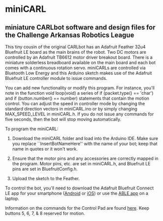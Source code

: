 # miniCARL
## miniature CARLbot software and design files for the Challenge Arkansas Robotics League

This tiny cousin of the original CARLbot has an Adafruit Feather 32u4 Bluefruit LE board as the main brains of the robot. Two DC motors are controlled by an Adafruit TB6612 motor driver breakout board. There is a miniature solderless breadboard available on the main board and each bot comes with a continuous rotation servo. miniCARLs are controlled via Bluetooth Low Energy and this Arduino sketch makes use of the Adafruit Bluefruit LE controller module to issue commands.

You can add new functionality or modify this program. For instance, you'll note in the function void loop(void) a series of if (packet.type() == 'char') and if (button.number() == number) statements that contain the motion control. You can adjust the speed in controller mode by changing the standard direction vectors in miniCARL.ino or by simply changing MAX_SPEED_LEVEL in miniCARL.h. If you do not issue any commands for five seconds, then the bot will stop moving automatically.

To program the miniCARL:
1. Download the miniCARL folder and load into the Arduino IDE. Make sure you replace ``InsertBotNameHere'' with the name of your bot; keep that name in quotes or it won't work.

2. Ensure that the motor pins and any accessories are correctly mapped in the program. Motor pins, etc. are set in miniCARL.h, and Bluefruit LE pins are set in BluefruitConfig.h.

3. Upload the sketch to the Feather.

To control the bot, you'll need to download the Adafruit Bluefruit Connect LE app for your smartphone ([Android](https://play.google.com/store/apps/details?id=com.adafruit.bluefruit.le.connect&hl=en) or [iOS](https://itunes.apple.com/us/app/adafruit-bluefruit-le-connect/id830125974?mt=8)) or use the [ABLE app](https://github.com/adafruit/adafruit-bluefruit-le-desktop/releases) on a laptop.

Information on the commands for the Control Pad are found [here](ttps://learn.adafruit.com/bluefruit-le-connect-for-ios/controller).
Keep buttons 5, 6, 7, & 8 reserved for motion.

